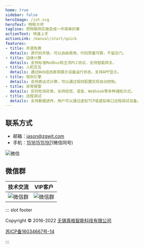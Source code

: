 ```yaml
---
home: true
sidebar: false
heroImage: /iot.svg
heroText: 物联大师
tagline: 把物联网实施变成一件简单的事
actionText: 快速上手
actionLink: /manual/start/quick
features:
- title: 开源免费
  details: 源代码开放，可以自由使用。代码质量可靠，不留后门。
- title: 边缘计算
  details: 支持标准Modbus和主流PLC协议，支持智能网关。
- title: 人机交互
  details: 通过Web组态直观展示设备运行状态，支持APP显示。
- title: 规则引擎
  details: 支持表达式计算，可以通过规则配置实现自动控制。
- title: 异常报警
  details: 实时检测异常，支持短信、语音、Webhook等多种通知方式。
- title: 远程调试
  details: 支持数据透传，用户可以通过虚拟TCP或虚拟串口远程调试设备。
---
```



## 联系方式

- 邮箱：[jason@zgwit.com](mailto:jason@zgwit.com)
- 手机：[15161515197](tel:15161515197)(微信同号)

![微信](/jason.jpg)


## 微信群

| 技术交流              | VIP客户            |
|-------------------|------------------|
| ![微信群](/tech.png) | ![微信群](/vip.png) |



::: slot footer

Copyright © 2016-2022 [无锡真格智能科技有限公司](https://zgwit.com)

[苏ICP备16034667号-14](http://beian.miit.gov.cn/)

:::
